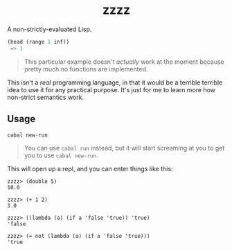 <h1 align="center">zzzz</h1>

A non-strictly-evaluated Lisp.

```lisp
(head (range 1 inf))
 => 1
```

 > This particular example doesn't _actually_ work at the moment because pretty much no functions are implemented.

This isn't a _real_ programming language, in that it would be a terrible terrible idea to use it for any practical purpose. It's just for me to learn more how non-strict semantics work.

## Usage

```bash
cabal new-run
```

 > You can use `cabal run` instead, but it will start screaming at you to get you to use `cabal new-run`.

This will open up a repl, and you can enter things like this:

```
zzzz> (double 5)
10.0

zzzz> (+ 1 2)
3.0

zzzz> ((lambda (a) (if a 'false 'true)) 'true)
'false

zzzz> (= not (lambda (a) (if a 'false 'true)))
'true
```
